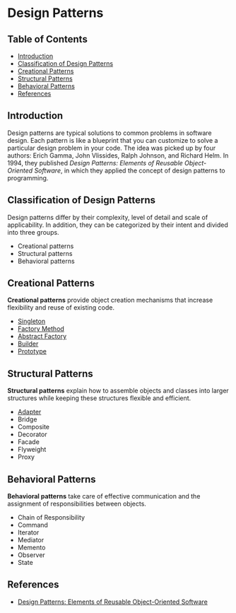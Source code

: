 # Design Patterns

## Table of Contents

- [Introduction](#introduction)
- [Classification of Design Patterns](#classification-of-design-patterns)
- [Creational Patterns](#creational-patterns)
- [Structural Patterns](#structural-patterns)
- [Behavioral Patterns](#behavioral-patterns)
- [References](#references)

## Introduction

Design patterns are typical solutions to common problems
in software design. Each pattern is like a blueprint
that you can customize to solve a particular
design problem in your code. The idea was picked up by four authors: Erich Gamma, John Vlissides, Ralph Johnson, and Richard Helm. In 1994, they published _Design Patterns: Elements of Reusable Object-Oriented Software_, in which they applied the concept of design patterns to programming.

## Classification of Design Patterns

Design patterns differ by their complexity, level of
detail and scale of applicability. In addition,
they can be categorized by their intent
and divided into three groups.

- Creational patterns
- Structural patterns
- Behavioral patterns

## Creational Patterns

**Creational patterns** provide object creation mechanisms that increase flexibility and reuse of existing code.

- [Singleton](creational-design-patterns/singleton/README.md)
- [Factory Method](creational-design-patterns/factory-method/README.md)
- [Abstract Factory](creational-design-patterns/abstract-factory/README.md)
- [Builder](creational-design-patterns/builder/README.md)
- [Prototype](creational-design-patterns/prototype/README.md)

## Structural Patterns

**Structural patterns** explain how to assemble objects and classes into larger structures while keeping these structures flexible and efficient.

- [Adapter](structural-design-patterns/adapter/README.md)
- Bridge
- Composite
- Decorator
- Facade
- Flyweight
- Proxy

## Behavioral Patterns

**Behavioral patterns** take care of effective communication and the assignment of responsibilities between objects.

- Chain of Responsibility
- Command
- Iterator
- Mediator
- Memento
- Observer
- State

## References

- [Design Patterns: Elements of Reusable Object-Oriented Software](https://www.amazon.com/Design-Patterns-Elements-Reusable-Object-Oriented/dp/0201633612)
